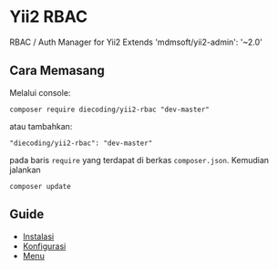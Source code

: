 Yii2 RBAC
=========
RBAC / Auth Manager for Yii2 Extends 'mdmsoft/yii2-admin': '~2.0'

Cara Memasang
-------------

Melalui console:

```
composer require diecoding/yii2-rbac "dev-master"
```

atau tambahkan:

```
"diecoding/yii2-rbac": "dev-master"
```

pada baris `require` yang terdapat di berkas `composer.json`. Kemudian jalankan

```
composer update
```


Guide
-----

- [Instalasi](https://github.com/die-coding/yii2-rbac/blob/master/documentation/installation.md)
- [Konfigurasi](https://github.com/die-coding/yii2-rbac/blob/master/documentation/configuration.md)
- [Menu](https://github.com/die-coding/yii2-rbac/blob/master/documentation/menu.md)
